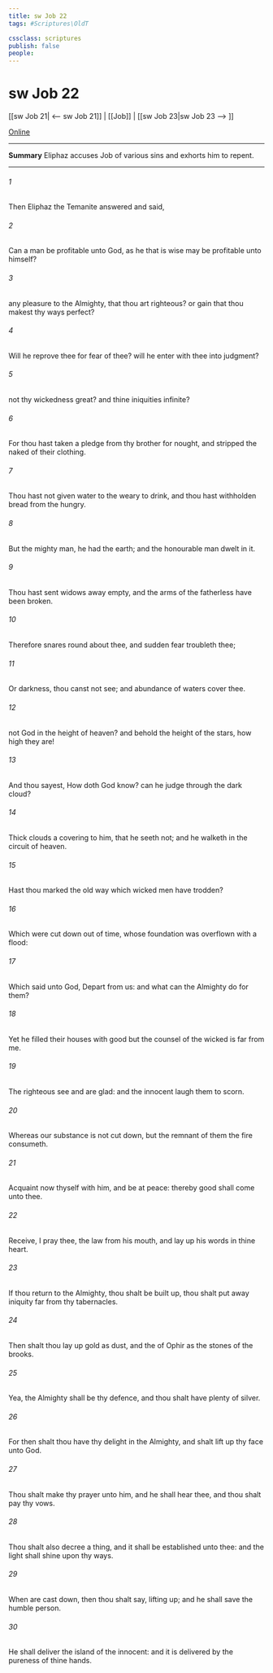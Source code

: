 ```yaml
---
title: sw Job 22
tags: #Scriptures\OldT

cssclass: scriptures
publish: false
people:
---
```


# sw Job 22
[[sw Job 21| <-- sw Job 21]] | [[Job]] | [[sw Job 23|sw Job 23 --> ]]

[Online](https://churchofjesuschrist.org/study/scriptures/ot/job/22?lang=eng)

---
__Summary__
Eliphaz accuses Job of various sins and exhorts him to repent.

---
###### 1 
Then Eliphaz the Temanite answered and said,

###### 2 
Can a man be profitable unto God, as he that is wise may be profitable unto himself?

###### 3 
 any pleasure to the Almighty, that thou art righteous? or  gain  that thou makest thy ways perfect?

###### 4 
Will he reprove thee for fear of thee? will he enter with thee into judgment?

###### 5 
 not thy wickedness great? and thine iniquities infinite?

###### 6 
For thou hast taken a pledge from thy brother for nought, and stripped the naked of their clothing.

###### 7 
Thou hast not given water to the weary to drink, and thou hast withholden bread from the hungry.

###### 8 
But  the mighty man, he had the earth; and the honourable man dwelt in it.

###### 9 
Thou hast sent widows away empty, and the arms of the fatherless have been broken.

###### 10 
Therefore snares  round about thee, and sudden fear troubleth thee;

###### 11 
Or darkness,  thou canst not see; and abundance of waters cover thee.

###### 12 
 not God in the height of heaven? and behold the height of the stars, how high they are!

###### 13 
And thou sayest, How doth God know? can he judge through the dark cloud?

###### 14 
Thick clouds  a covering to him, that he seeth not; and he walketh in the circuit of heaven.

###### 15 
Hast thou marked the old way which wicked men have trodden?

###### 16 
Which were cut down out of time, whose foundation was overflown with a flood:

###### 17 
Which said unto God, Depart from us: and what can the Almighty do for them?

###### 18 
Yet he filled their houses with good  but the counsel of the wicked is far from me.

###### 19 
The righteous see  and are glad: and the innocent laugh them to scorn.

###### 20 
Whereas our substance is not cut down, but the remnant of them the fire consumeth.

###### 21 
Acquaint now thyself with him, and be at peace: thereby good shall come unto thee.

###### 22 
Receive, I pray thee, the law from his mouth, and lay up his words in thine heart.

###### 23 
If thou return to the Almighty, thou shalt be built up, thou shalt put away iniquity far from thy tabernacles.

###### 24 
Then shalt thou lay up gold as dust, and the  of Ophir as the stones of the brooks.

###### 25 
Yea, the Almighty shall be thy defence, and thou shalt have plenty of silver.

###### 26 
For then shalt thou have thy delight in the Almighty, and shalt lift up thy face unto God.

###### 27 
Thou shalt make thy prayer unto him, and he shall hear thee, and thou shalt pay thy vows.

###### 28 
Thou shalt also decree a thing, and it shall be established unto thee: and the light shall shine upon thy ways.

###### 29 
When  are cast down, then thou shalt say,  lifting up; and he shall save the humble person.

###### 30 
He shall deliver the island of the innocent: and it is delivered by the pureness of thine hands.

